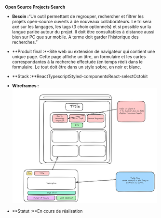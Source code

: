 **Open Source Projects Search**

*   **Besoin :**“Un outil permettant de regrouper, rechercher et filtrer les projets open-source ouverts à de nouveaux collaborateurs. Le tri sera axé sur les langages, les tags (3 choix optionnels) et si possible sur la langue parlée autour du projet. Il doit être consultables à distance aussi bien sur PC que sur mobile. A terme doit garder l’historique des recherches.”
    
*   **Produit final :**Site web ou extension de navigateur qui contient une unique page. Cette page affiche un titre, un formulaire et les cartes correspondantes à la recherche effectuée (en temps réel) dans le formulaire. Le tout doit être dans un style sobre, en noir et blanc.
    
*   **Stack :**ReactTypescriptStyled-componentsReact-selectOctokit
    
*   **Wireframes :**![Project wireframe](/open-source-projects-search/docs/wireframes-open-source.png)
*   **Statut :**En cours de réalisation